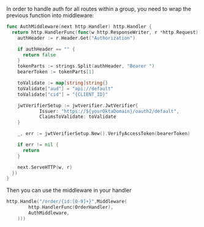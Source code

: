In order to handle auth for all routes within a group, you need to wrap the previous function into middleware:

```go
func AuthMiddleware(next http.Handler) http.Handler {
  return http.HandlerFunc(func(w http.ResponseWriter, r *http.Request) {
    authHeader := r.Header.Get("Authorization")

    if authHeader == "" {
      return false
    }
    tokenParts := strings.Split(authHeader, "Bearer ")
    bearerToken := tokenParts[1]

    toValidate := map[string]string{}
    toValidate["aud"] = "api://default"
    toValidate["cid"] = "{CLIENT_ID}"

    jwtVerifierSetup := jwtverifier.JwtVerifier{
            Issuer: "https://${yourOktaDomain}/oauth2/default",
            ClaimsToValidate: toValidate
    }

    _, err := jwtVerifierSetup.New().VerifyAccessToken(bearerToken)

    if err != nil {
      return
    }

    next.ServeHTTP(w, r)
  })
}
```

Then you can use the middleware in your handler

```go
http.Handle("/order/{id:[0-9]+}",Middleware(
        http.HandlerFunc(OrderHandler),
        AuthMiddleware,
    )))
```
